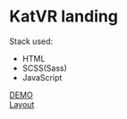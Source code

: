 # KatVR landing
Stack used:
- HTML
- SCSS(Sass)
- JavaScript

[DEMO](https://denenergi.github.io/layout_KateVR/)<br />
[Layout](https://www.figma.com/file/Blpg4iapsI7fRqJeSp6DvK/KatVR-_FE-students?node-id=3495%3A38)
